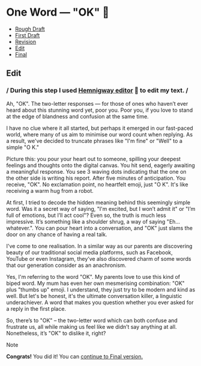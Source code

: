 # One Word — "OK" 🐳
- [Rough Draft](rough-draft.md)
- [First Draft](first-draft.md)
- [Revision](revision.md)
- [Edit](edit.md)
- [Final](final.md)


## Edit
### / During this step I used [Hemnigway editor](https://hemingwayapp.com/) 🛶 to edit my text. /

Ah, "OK". The two-letter responses — for those of ones who haven’t ever heard about this stunning word yet, poor you. Poor you, if you love to stand at the edge of blandness and confusion at the same time. 

I have no clue where it all started, but perhaps it emerged in our fast-paced world, where many of us aim to minimise our word count when replying. As a result, we've decided to truncate phrases like "I'm fine" or "Well" to a simple "O K."

Picture this: you pour your heart out to someone, spilling your deepest feelings and thoughts onto the digital canvas. You hit send, eagerly awaiting a meaningful response. You see 3 waving dots indicating that the one on the other side is writing his report. After five minutes of anticipation.
You receive, "OK". No exclamation point, no heartfelt emoji, just "O K". It's like receiving a warm hug from a robot.

At first, I tried to decode the hidden meaning behind this seemingly simple word. Was it a secret way of saying, "I'm excited, but I won’t admit it" or "I’m full of emotions, but I’ll act cool"? Even so, the truth is much less impressive. It’s something like a shoulder shrug, a way of saying "Eh… whatever.". You can pour heart into a conversation, and "OK" just slams the door on any chance of having a real talk. 

I've come to one realisation. In a similar way as our parents are discovering beauty of our traditional social media platforms, such as Facebook, YouTube or even Instagram, they’ve also discovered charm of some words that our generation consider as an anachronism. 

Yes, I'm referring to the word "OK". My parents love to use this kind of biped word. My mum has even her own mesmerising combination: "OK" plus "thumbs up" emoji. I understand, they just try to be modern and kind as well. But let's be honest, it's the ultimate conversation killer, a linguistic underachiever. A word that makes you question whether you ever asked for a reply in the first place.

So, there’s to "OK" – the two-letter word which can both confuse and frustrate us, all while making us feel like we didn’t say anything at all. Nonetheless, it’s "OK" to dislike it, right?

> [!NOTE]
> **Congrats!** You did it! You can [continue to Final version.](final.md)
